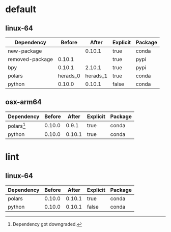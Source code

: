 # default

## linux-64

|Dependency|Before|After|Explicit|Package|
|-|-|-|-|-|
|new-package||0.10.1|true|conda|
|removed-package|0.10.1||true|pypi|
|bpy|0.10.1|2.10.1|true|pypi|
|polars|herads_0|herads_1|true|conda|
|python|0.10.0|0.10.1|false|conda|

## osx-arm64

|Dependency|Before|After|Explicit|Package|
|-|-|-|-|-|
|polars[^2]|0.10.0|0.9.1|true|conda|
|python|0.10.0|0.10.1|true|conda|

# lint

## linux-64

|Dependency|Before|After|Explicit|Package|
|-|-|-|-|-|
|polars|0.10.0|0.10.1|true|conda|
|python|0.10.0|0.10.1|false|conda|

[^1]: *Cursive* means explicit dependency.
[^2]: Dependency got downgraded.
